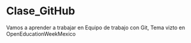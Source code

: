 Clase_GitHub
============

Vamos a aprender  a trabajar en Equipo de trabajo con Git, Tema vizto en OpenEducationWeekMexico